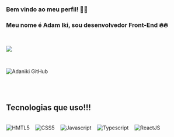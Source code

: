 ### Bem vindo ao meu perfil! 👋👋

### Meu nome é Adam Iki, sou desenvolvedor Front-End 🔥🔥

<br/>

[![](https://img.shields.io/badge/LinkedIn-0077B5?style=for-the-badge&logo=linkedin&logoColor=white)](https://www.linkedin.com/in/adam-iki-yoshikai-47a9309a/)

<br/>

![Adaniki GitHub](https://github-readme-stats.vercel.app/api?username=adaniki-dev&show_icons=true&theme=dracula)

<br/>
<br/>

## Tecnologias que uso!!! 
<br/>

<section style="display: flex; gap:1rem;">
    <img alt="HMTL5" src="https://img.shields.io/badge/HTML-239120?style=for-the-badge&logo=html5&logoColor=white"/>
    <img alt="CSS5" src="https://img.shields.io/badge/CSS3-1572B6?style=for-the-badge&logo=css3&logoColor=white"/>
    <img alt="Javascript" src="https://img.shields.io/badge/JavaScript-F7DF1E?style=for-the-badge&logo=javascript&logoColor=black"/>
    <img alt="Typescript" src="https://img.shields.io/badge/TypeScript-007ACC?style=for-the-badge&logo=typescript&logoColor=white"/>
    <img alt="ReactJS" src="https://img.shields.io/badge/React-20232A?style=for-the-badge&logo=react&logoColor=61DAFB">
</section>